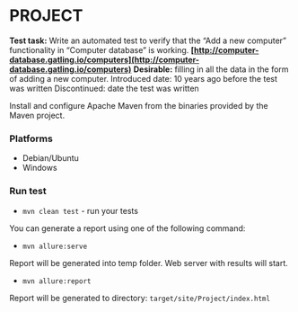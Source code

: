 # PROJECT

**Test task:**
Write an automated test to verify that the “Add a new computer” functionality in “Computer database” is working.
**[http://computer-database.gatling.io/computers](http://computer-database.gatling.io/computers)**
**Desirable:** filling in all the data in the form of adding a new computer. 
Introduced date: 10 years ago before the test was written
Discontinued: date the test was written

Install and configure Apache Maven from the binaries provided by the Maven project.

### Platforms

- Debian/Ubuntu
- Windows

### Run test

* `mvn clean test` - run your tests

You can generate a report using one of the following command:

* `mvn allure:serve`

Report will be generated into temp folder. Web server with results will start.

* `mvn allure:report`

Report will be generated tо directory: `target/site/Project/index.html`

